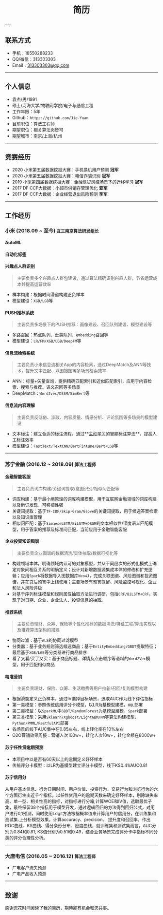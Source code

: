 <h1 align = "center"> 简历 </h1>
---

## 联系方式
- 手机：18550288233
- QQ/微信：313303303
- Email：313303303@qq.com

---
## 个人信息
- 袁杰/男/1991
- 硕士/河海大学/物联网学院/电子与通信工程
- 工作年限：5年
- Github：`https://github.com/Jie-Yuan`
- 目前职位：算法工程师
- 期望职位：相关算法岗皆可
- 期望城市：南京/上海/杭州

---

## 竞赛经历

- 2020 小米第五届数据挖掘大赛：手机换机用户预测	**冠军**
- 2020 小米第五届数据挖掘大赛：电信诈骗识别	**冠军**
- 2019 小米第四届数据挖掘大赛：金融信贷风控场景下的迁移学习	**冠军**
- 2017 DF CCF大数据：小超市供销存管理优化	**亚军**
- 2017 DF CCF大数据：企业经营退出风险预测	**季军**

---
## 工作经历
### 小米    (2018.09 ~ 至今)  **`互三南京算法研发组长`**

#### AutoML

#### 自动化标签

#### 兴趣点人群识别

> 主要负责多个兴趣点人群包建设，通过算法精确识别兴趣人群，节省运营成本并提高运营效率

- 样本构建：根据时间滑窗构建正负样本
- 模型建设：`XGB/LGB`等


#### PUSH推荐系统
> 主要负责多场景下的PUSH推荐：画像建设、召回队列建设、模型建设等

- 多路召回：热点队列、垂类队列、`embedding`召回等
- 模型建设：`LR/FM/XGB/LGB/DeepFM`等

#### 信息流检索系统

> 主要负责小米信息流相关App的内容检索，通过DeepMatch及ANN等技术，提升文本匹配、以图搜图等多场景检索效率

- ANN：标量+矢量查询，提供精确匹配索引和近似匹配索引，应用于内容检索、搜索与推荐、语义召回等多场景
- DeepMatch：`Word2vec/DSSM/SimBert`等
#### 信息流内容理解
> 主要负责反低俗、涉政、内容质量、情感分析、评论氛围等多场景的模型建设

- 文本标注：建立合适的标注流程，通过**[主动学习](https://www.datatang.com/news/info/laboratory/238)的智能标注算法**，提高人工标注效率
- 模型建设：`FastText/TextCNN/BertFintune/Bert+LGB`等

---
### 苏宁金融    (2016.12 ~ 2018.09)  **`算法工程师`**

#### 金融智能客服
> 主要负责词库构建/关键词提取/意图识别/相似问匹配等

- 词库构建：基于最小熵原理的词库构建模型，用于互联网金融领域的词库构建以及新词发现，可移植性强
- 关键词提取：基于`TF-IDF/Skip-Gram/Glove`的关键词提取，用于候选答案检索以及知识库管理
- 相似问匹配：基于`SimaeseLSTM/BiLSTM+DSSM`的文本相似性/深度语义匹配模型，用于答案的推荐及标准问匹配，当前应用于金融智能客服


#### 企业投资知识图谱
> 主要负责企业图谱的数据清洗/实体抽取/数据可视化等

- 构建领域本体，明确领域内认可的对象模型，并从不同层次的形式化模式上确定对象间相互关系的明确定义；设计对新增数据源集成本体的修改和扩充逻辑；应用`Spark`将数据导入图数据库`Neo4J`，完成关联图谱、风险图谱和投资图谱，并在贷后预警中上线使用；主要场景有预警提醒、风险监控可视化、企业和法人风险评级
- 对基于序列标注模型和规则属性抽取方法进行调研，包括`CRF/BiLSTM+CRF`，实现了对日期、企业、企业法人、投资信息的抽取。


#### 推荐系统
> 主要负责理财、众筹、保险等个性化推荐的数据清洗/特征工程/算法实现以及推荐算法架构的搭建

- 协同过滤：基于`ALS`的协同过滤模型
- 分类器：基于业务规则筛选候选商品；基于`EntityEmbedding/GBDT`提取特征；最后基于`XGB/LGB`等分类器进行商品排序
- 看了又看/买了又买：基于商品标题、详情及点击顺序等语料的`Word2Vec`模型，用于匹配相似商品


#### 精准营销
> 主要负责理财、保险、众筹、生活缴费等用户拉新/召回/复购模型构建

- 根据滑窗定义正负样本，通过IV选择目标场景，选取AUC作为线下评估指标
- 第一类模型：参照传统信用评分卡模型，以LR为基模型建模，`HQL`部署
- 第二类模型：以`SparkML`中`GBDT/RandomForest`为基模型建模，`Spark`部署
- 第三类模型：采用`Sklearn/Xgboost/LightGBM/NN`等算法构建模型，`Python/PMML/RestfulAPI`部署
- 各场景的线下AUC集中在0.85左右，线上转化率在10%左右 
- O2O营销效果周报：营销人次100w+，转化人次10w+，转化金额在8000w+

#### 苏宁任性贷逾期预测

- 本项目中以是否有60天以上的逾期定义好坏样本
- 传统评分卡模型：以LR为基模型建立评分卡模型，线下KS0.41/AUC0.81

#### 苏宁信用分

从用户基本信息、行为日期时间、用户价值、投资行为、交易行为和浏览行为的六个方面衍生出近千个指标，以任性贷用户的逾期天数来确定好坏样本，剔除缺失率高、单一型、相关性高的指标，对指标进行分箱,计算WOE和IV值，选取最优子集，最终保留38个指标用于模型开发，通过逻辑回归的方法得到回归公式，对用户进行0,1预测，同时使用Logit方法根据概率值来计算用户的信用分，在训练集和测试集.上分析模型效果，计算accuracy、precision、 提升度和召回率，作出ROC曲线、KS曲线、得分条形分布、密度曲线，就训练集和测试集而言，AUC分别为0.84和0.81, KS值分别为0.51和0.49，结合业务场景完成评分卡中指标不同分类的评分合理性分析。

---
### 大唐电信    (2016.05 ~ 2016.12)    **`算法工程师`**
- 广电客户流失预测
- 广电产品收入预测

---
## 致谢

感谢您花时间阅读了我的简历，期待能有机会和您共事。
